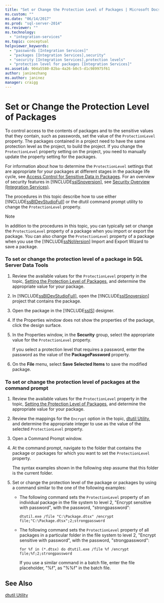 ```yaml
---
title: "Set or Change the Protection Level of Packages | Microsoft Docs"
ms.custom: ""
ms.date: "06/14/2017"
ms.prod: "sql-server-2014"
ms.reviewer: ""
ms.technology: 
  - "integration-services"
ms.topic: conceptual
helpviewer_keywords: 
  - "passwords [Integration Services]"
  - "packages [Integration Services],security"
  - "security [Integration Services],protection levels"
  - "protection level for packages [Integration Services]"
ms.assetid: 904a5580-82ba-4a26-b0c5-d1c989975f61
author: janinezhang
ms.author: janinez
manager: craigg
---
```

# Set or Change the Protection Level of Packages
  To control access to the contents of packages and to the sensitive values that they contain, such as passwords, set the value of the `ProtectionLevel` property. The packages contained in a project need to have the same protection level as the project, to build the project. If you change the `ProtectionLevel` property setting on the project, you need to manually update the property setting for the packages.  
  
 For information about how to determine the `ProtectionLevel` settings that are appropriate for your packages at different stages in the package life cycle, see [Access Control for Sensitive Data in Packages](security/access-control-for-sensitive-data-in-packages.md). For an overview of security features in [!INCLUDE[ssISnoversion](../includes/ssisnoversion-md.md)], see [Security Overview &#40;Integration Services&#41;](security/security-overview-integration-services.md).  
  
 The procedures in this topic describe how to use either [!INCLUDE[ssBIDevStudioFull](../includes/ssbidevstudiofull-md.md)] or the dtutil command prompt utility to change the `ProtectionLevel` property.  
  
> [!NOTE]  
>  In addition to the procedures in this topic, you can typically set or change the `ProtectionLevel` property of a package when you import or export the package. You can also change the `ProtectionLevel` property of a package when you use the [!INCLUDE[ssNoVersion](../includes/ssnoversion-md.md)] Import and Export Wizard to save a package.  
  
### To set or change the protection level of a package in SQL Server Data Tools  
  
1.  Review the available values for the `ProtectionLevel` property in the topic, [Setting the Protection Level of Packages](security/access-control-for-sensitive-data-in-packages.md), and determine the appropriate value for your package.  
  
2.  In [!INCLUDE[ssBIDevStudioFull](../includes/ssbidevstudiofull-md.md)], open the [!INCLUDE[ssISnoversion](../includes/ssisnoversion-md.md)] project that contains the package.  
  
3.  Open the package in the [!INCLUDE[ssIS](../includes/ssis-md.md)] designer.  
  
4.  If the Properties window does not show the properties of the package, click the design surface.  
  
5.  In the Properties window, in the **Security** group, select the appropriate value for the `ProtectionLevel` property.  
  
     If you select a protection level that requires a password, enter the password as the value of the **PackagePassword** property.  
  
6.  On the **File** menu, select **Save Selected Items** to save the modified package.  
  
### To set or change the protection level of packages at the command prompt  
  
1.  Review the available values for the `ProtectionLevel` property in the topic, [Setting the Protection Level of Packages](security/access-control-for-sensitive-data-in-packages.md), and determine the appropriate value for your package.  
  
2.  Review the mappings for the `Encrypt` option in the topic, [dtutil Utility](dtutil-utility.md), and determine the appropriate integer to use as the value of the selected `ProtectionLevel` property.  
  
3.  Open a Command Prompt window.  
  
4.  At the command prompt, navigate to the folder that contains the package or packages for which you want to set the `ProtectionLevel` property.  
  
     The syntax examples shown in the following step assume that this folder is the current folder.  
  
5.  Set or change the protection level of the package or packages by using a command similar to the one of the following examples:  
  
    -   The following command sets the `ProtectionLevel` property of an individual package in the file system to level 2, "Encrypt sensitive with password", with the password, "strongpassword":  
  
         `dtutil.exe /file "C:\Package.dtsx" /encrypt file;"C:\Package.dtsx";2;strongpassword`  
  
    -   The following command sets the `ProtectionLevel` property of all packages in a particular folder in the file system to level 2, "Encrypt sensitive with password", with the password, "strongpassword":  
  
         `for %f in (*.dtsx) do dtutil.exe /file %f /encrypt file;%f;2;strongpassword`  
  
         If you use a similar command in a batch file, enter the file placeholder, "%f", as "%%f" in the batch file.  
  
## See Also  
 [dtutil Utility](dtutil-utility.md)  
  
  
